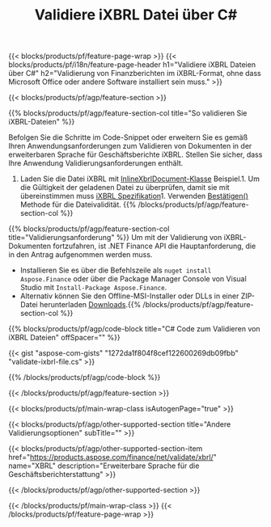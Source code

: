 ﻿---
title: Validiere iXBRL Datei über C#
description: Beispielcode für die Dateivalidierung iXBRL. Verwenden Sie API-Beispielcode, um Batch-iXBRL-Dateien in .NET-basierten Anwendungen zu validieren. 
url: /de/net/validate/ixbrl/
family: finance
platformtag: net
feature: validate
informat: iXBRL
outformat: 
otherformats: 
---
{{< blocks/products/pf/feature-page-wrap >}}
{{< blocks/products/pf/i18n/feature-page-header h1="Validiere iXBRL Dateien über C#" h2="Validierung von Finanzberichten im iXBRL-Format, ohne dass Microsoft Office oder andere Software installiert sein muss." >}}

{{< blocks/products/pf/agp/feature-section >}}

{{% blocks/products/pf/agp/feature-section-col title="So validieren Sie iXBRL-Dateien" %}}

Befolgen Sie die Schritte im Code-Snippet oder erweitern Sie es gemäß Ihren Anwendungsanforderungen zum Validieren von Dokumenten in der erweiterbaren Sprache für Geschäftsberichte iXBRL. Stellen Sie sicher, dass Ihre Anwendung Validierungsanforderungen enthält.

1. Laden Sie die Datei iXBRL mit [InlineXbrlDocument-Klasse](https://apireference.aspose.com/finance/net/aspose.finance.xbrl.inline/inlinexbrldocument) Beispiel.1. Um die Gültigkeit der geladenen Datei zu überprüfen, damit sie mit übereinstimmen muss [iXBRL Spezifikation](http://www.xbrl.org/specification/inlinexbrl-part1/rec-2013-11-18/inlinexbrl-part1-rec-2013-11-18.html)1. Verwenden [Bestätigen()](https://apireference.aspose.com/finance/net/aspose.finance.xbrl.inline/inlinexbrldocument/methods/validate) Methode für die Dateivalidität.
{{% /blocks/products/pf/agp/feature-section-col %}}

{{% blocks/products/pf/agp/feature-section-col title="Validierungsanforderung" %}}
Um mit der Validierung von iXBRL-Dokumenten fortzufahren, ist .NET Finance API die Hauptanforderung, die in den Antrag aufgenommen werden muss. 
- Installieren Sie es über die Befehlszeile als ```nuget install Aspose.Finance``` oder über die Package Manager Console von Visual Studio mit ```Install-Package Aspose.Finance```.
- Alternativ können Sie den Offline-MSI-Installer oder DLLs in einer ZIP-Datei herunterladen [Downloads](https://downloads.aspose.com/finance/net).{{% /blocks/products/pf/agp/feature-section-col %}}

{{% blocks/products/pf/agp/code-block title="C# Code zum Validieren von iXBRL Dateien" offSpacer="" %}}

{{< gist "aspose-com-gists" "1272da1f804f8cef122600269db09fbb" "validate-ixbrl-file.cs" >}}

{{% /blocks/products/pf/agp/code-block %}}

{{< /blocks/products/pf/agp/feature-section >}}

{{< blocks/products/pf/main-wrap-class isAutogenPage="true" >}}

{{< blocks/products/pf/agp/other-supported-section title="Andere Validierungsoptionen" subTitle="" >}}

{{< blocks/products/pf/agp/other-supported-section-item href="https://products.aspose.com/finance/net/validate/xbrl/" name="XBRL" description="Erweiterbare Sprache für die Geschäftsberichterstattung" >}}

{{< /blocks/products/pf/agp/other-supported-section >}}

{{< /blocks/products/pf/main-wrap-class >}}
{{< /blocks/products/pf/feature-page-wrap >}}